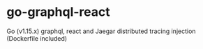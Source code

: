 # go-graphql-react
Go (v1.15.x) graphql, react and Jaegar distributed tracing injection (Dockerfile included)
